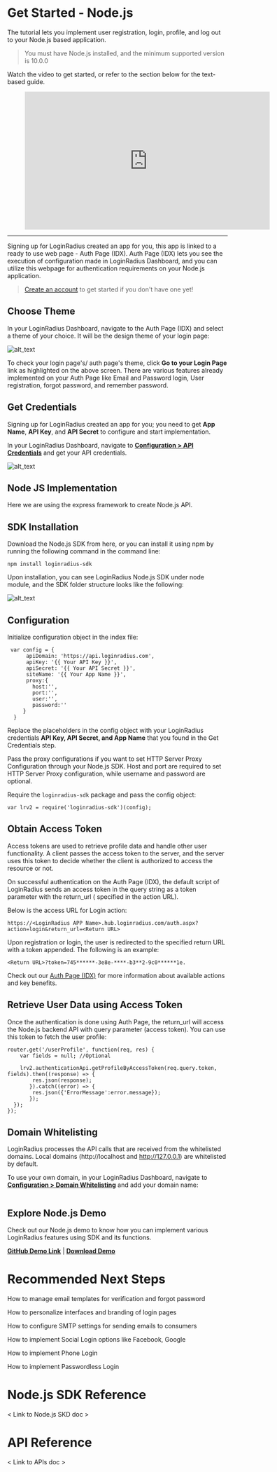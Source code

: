 # Get Started - Node.js

The tutorial lets you implement user registration, login, profile, and log out to your Node.js based application. 



> You must have Node.js installed, and the minimum supported version is 10.0.0

Watch the video to get started, or refer to the section below for the text-based guide.


<figure class="video_container">
<iframe width="560" height="315" src="https://www.youtube.com/embed/efM46qNSaeg" frameborder="0" allow="accelerometer; autoplay; clipboard-write; encrypted-media; gyroscope; picture-in-picture" allowfullscreen></iframe></figure>

---------------------------------------------------

Signing up for LoginRadius created an app for you, this app is linked to a ready to use web page - Auth Page (IDX). Auth Page (IDX) lets you see the execution of configuration made in LoginRadius Dashboard, and you can utilize this webpage for authentication requirements on your Node.js application.


> [Create an account](https://accounts.loginradius.com/auth.aspx?return_url=https://dashboard.loginradius.com/login&action=register) to get started if you don't have one yet!




## Choose Theme

In your LoginRadius Dashboard, navigate to the Auth Page (IDX) and select a theme of your choice. It will be the design theme of your login page:

![alt_text](images/image1.png "image_tooltip")


To check your login page's/ auth page's theme, click **Go to your Login Page** link as highlighted on the above screen. There are various features already implemented on your Auth Page like Email and Password login, User registration, forgot password, and remember password. 


## Get Credentials

Signing up for LoginRadius created an app for you; you need to get **App Name**, **API Key**, and **API Secret** to configure and start implementation.

In your LoginRadius Dashboard, navigate to **[Configuration > API Credentials](https://dashboard.loginradius.com/configuration)** and get your API credentials.


![alt_text](images/image2.png "image_tooltip")



## Node JS Implementation

Here we are using the express framework to create Node.js API.

## SDK Installation

Download the Node.js SDK from here, or you can install it using npm by running the following command in the command line:

`npm install loginradius-sdk`

Upon installation, you can see LoginRadius Node.js SDK under node module, and the SDK folder structure looks like the following:

![alt_text](images/images4.png "image_tooltip")

## Configuration

Initialize configuration object in the index file:
```
 var config = {
      apiDomain: 'https://api.loginradius.com',
      apiKey: '{{ Your API Key }}',
      apiSecret: '{{ Your API Secret }}',
      siteName: '{{ Your App Name }}',
      proxy:{
        host:'',
        port:'',
        user:'',
        password:''
     }
  }
```

Replace the placeholders in the config object with your LoginRadius credentials **API Key, API Secret, and App Name** that you found in the Get Credentials step.

Pass the proxy configurations if you want to set HTTP Server Proxy Configuration through your Node.js SDK. Host and port are required to set HTTP Server Proxy configuration, while username and password are optional.

Require the `loginradius-sdk` package and pass the config object:

`var lrv2 = require('loginradius-sdk')(config);`



##  Obtain Access Token

Access tokens are used to retrieve profile data and handle other user functionality. A client passes the access token to the server, and the server uses this token to decide whether the client is authorized to access the resource or not.


On successful authentication on the Auth Page (IDX), the default script of LoginRadius sends an access token in the query string as a token parameter with the return_url ( specified in the action URL).

Below is the access URL for Login action:


`https://<LoginRadius APP Name>.hub.loginradius.com/auth.aspx?action=login&return_url=<Return URL>`

Upon registration or login, the user is redirected to the specified return URL with a token appended. The following is an example:

`<Return URL>?token=745******-3e8e-****-b3**2-9c0******1e.`

Check out our [Auth Page (IDX)](https://www.loginradius.com/docs/developer/concepts/idx-overview/) for more information about available actions and key benefits.

## Retrieve User Data using Access Token

Once the authentication is done using Auth Page, the return_url will access the Node.js backend API with query parameter (access token). You can use this token to fetch the user profile:

```
router.get('/userProfile', function(req, res) {
    var fields = null; //Optional

    lrv2.authenticationApi.getProfileByAccessToken(req.query.token, fields).then((response) => {
        res.json(response);   
       }).catch((error) => {
        res.json({'ErrorMessage':error.message});   
       });
  });
});
```
##  Domain Whitelisting

LoginRadius processes the API calls that are received from the whitelisted domains. Local domains (http://localhost and http://127.0.0.1) are whitelisted by default. 

To use your own domain, in your LoginRadius Dashboard, navigate to **[Configuration > Domain Whitelisting](https://dashboard.loginradius.com/configuration)** and add your domain name:

<image will be added here>



##  Explore Node.js Demo

Check out our Node.js demo to know how you can implement various LoginRadius features using SDK and its functions.

**[GitHub Demo Link](https://github.com/LoginRadius/login-page-demos/blob/master/node-idx-demo)**   |   **[Download Demo](https://gitlab.com/loginradius/product/pioneer/hostedpagebackup/-/archive/dev/hostedpagebackup-dev.zip)**   


# Recommended Next Steps

How to manage email templates for verification and forgot password

How to personalize interfaces and branding of login pages

How to configure SMTP settings for sending emails to consumers

How to implement Social Login options like Facebook, Google

How to implement Phone Login

How to implement Passwordless Login


# Node.js SDK Reference

< Link to Node.js SKD doc >


# API Reference

< Link to APIs doc >
